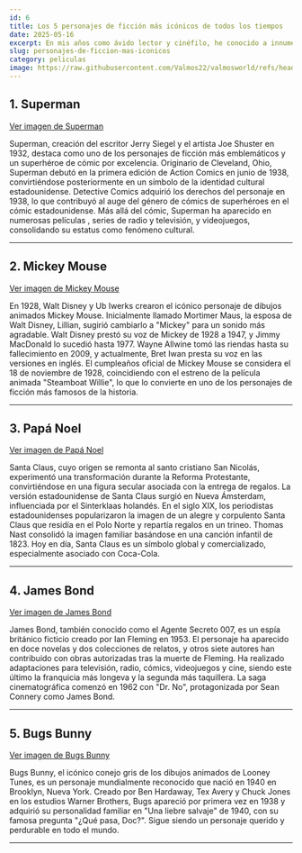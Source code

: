 ```yaml
---
id: 6
title: Los 5 personajes de ficción más icónicos de todos los tiempos
date: 2025-05-16
excerpt: En mis años como ávido lector y cinéfilo, he conocido a innumerables personajes que han dejado una huella imborrable en mi corazón. Algunos me han hecho reír, otros me han hecho llorar, y algunos incluso han desafiado mi perspectiva. Sin embargo, en este vasto universo de seres ficticios, hay algunos íconos que se yerguen imponentes, más allá del tiempo y el género. En este artículo, pretendo presentarles a algunos de los personajes de ficción más emblemáticos de todos los tiempos aquellos que no solo han moldeado la literatura y el cine, sino que también han dejado una huella imborrable en nuestra conciencia cultural colectiva.
slug: personajes-de-ficcion-mas-iconicos
category: peliculas
image: https://raw.githubusercontent.com/Valmos22/valmosworld/refs/heads/main/asset/images/personajes-de-ficcion.PNG
---
```


## 1. Superman

[Ver imagen de Superman](https://fictionhorizon.com/wp-content/uploads/2022/03/120-Most-Iconic-Fictional-Characters-Of-All-Time-01.jpg)

Superman, creación del escritor Jerry Siegel y el artista Joe Shuster en 1932, destaca como uno de los personajes de ficción más emblemáticos y un superhéroe de cómic por excelencia. Originario de Cleveland, Ohio, Superman debutó en la primera edición de Action Comics en junio de 1938, convirtiéndose posteriormente en un símbolo de la identidad cultural estadounidense. Detective Comics adquirió los derechos del personaje en 1938, lo que contribuyó al auge del género de cómics de superhéroes en el cómic estadounidense. Más allá del cómic, Superman ha aparecido en numerosas películas , series de radio y televisión, y videojuegos, consolidando su estatus como fenómeno cultural.

---

## 2. Mickey Mouse

[Ver imagen de Mickey Mouse](https://fictionhorizon.com/wp-content/uploads/2022/08/Mickey-Mouse.jpg)

En 1928, Walt Disney y Ub Iwerks crearon el icónico personaje de dibujos animados Mickey Mouse. Inicialmente llamado Mortimer Maus, la esposa de Walt Disney, Lillian, sugirió cambiarlo a "Mickey" para un sonido más agradable. Walt Disney prestó su voz de Mickey de 1928 a 1947, y Jimmy MacDonald lo sucedió hasta 1977. Wayne Allwine tomó las riendas hasta su fallecimiento en 2009, y actualmente, Bret Iwan presta su voz en las versiones en inglés. El cumpleaños oficial de Mickey Mouse se considera el 18 de noviembre de 1928, coincidiendo con el estreno de la película animada "Steamboat Willie", lo que lo convierte en uno de los personajes de ficción más famosos de la historia.

---

## 3. Papá Noel

[Ver imagen de Papá Noel](https://fictionhorizon.com/wp-content/uploads/2022/03/120-Most-Iconic-Fictional-Characters-Of-All-Time-03.jpg)

Santa Claus, cuyo origen se remonta al santo cristiano San Nicolás, experimentó una transformación durante la Reforma Protestante, convirtiéndose en una figura secular asociada con la entrega de regalos. La versión estadounidense de Santa Claus surgió en Nueva Ámsterdam, influenciada por el Sinterklaas holandés. En el siglo XIX, los periodistas estadounidenses popularizaron la imagen de un alegre y corpulento Santa Claus que residía en el Polo Norte y repartía regalos en un trineo. Thomas Nast consolidó la imagen familiar basándose en una canción infantil de 1823. Hoy en día, Santa Claus es un símbolo global y comercializado, especialmente asociado con Coca-Cola.

---

## 4. James Bond

[Ver imagen de James Bond](https://fictionhorizon.com/wp-content/uploads/2022/08/Sean-Connery-James-bond.jpg)

James Bond, también conocido como el Agente Secreto 007, es un espía británico ficticio creado por Ian Fleming en 1953. El personaje ha aparecido en doce novelas y dos colecciones de relatos, y otros siete autores han contribuido con obras autorizadas tras la muerte de Fleming. Ha realizado adaptaciones para televisión, radio, cómics, videojuegos y cine, siendo este último la franquicia más longeva y la segunda más taquillera. La saga cinematográfica comenzó en 1962 con "Dr. No", protagonizada por Sean Connery como James Bond.

---

## 5. Bugs Bunny

[Ver imagen de Bugs Bunny](https://fictionhorizon.com/wp-content/uploads/2022/03/120-Most-Iconic-Fictional-Characters-Of-All-Time-05-768x432.jpg)

Bugs Bunny, el icónico conejo gris de los dibujos animados de Looney Tunes, es un personaje mundialmente reconocido que nació en 1940 en Brooklyn, Nueva York. Creado por Ben Hardaway, Tex Avery y Chuck Jones en los estudios Warner Brothers, Bugs apareció por primera vez en 1938 y adquirió su personalidad familiar en "Una liebre salvaje" de 1940, con su famosa pregunta "¿Qué pasa, Doc?". Sigue siendo un personaje querido y perdurable en todo el mundo.

---

